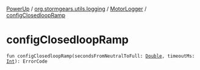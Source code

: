 [PowerUp](../../index.md) / [org.stormgears.utils.logging](../index.md) / [MotorLogger](index.md) / [configClosedloopRamp](./config-closedloop-ramp.md)

# configClosedloopRamp

`fun configClosedloopRamp(secondsFromNeutralToFull: `[`Double`](https://kotlinlang.org/api/latest/jvm/stdlib/kotlin/-double/index.html)`, timeoutMs: `[`Int`](https://kotlinlang.org/api/latest/jvm/stdlib/kotlin/-int/index.html)`): ErrorCode`